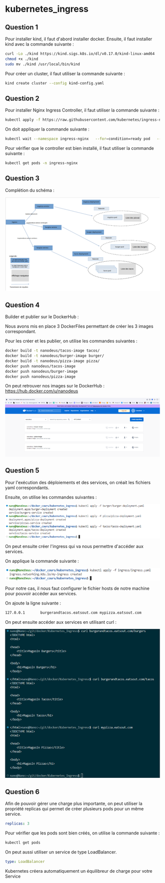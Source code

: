 # kubernetes_ingress

## Question 1

Pour installer kind, il faut d'abord installer docker. Ensuite, il faut installer kind avec la commande suivante :

```bash
curl -Lo ./kind https://kind.sigs.k8s.io/dl/v0.17.0/kind-linux-amd64
chmod +x ./kind
sudo mv ./kind /usr/local/bin/kind
```

Pour créer un cluster, il faut utiliser la commande suivante :

```bash
kind create cluster --config kind-config.yaml
```

## Question 2

Pour installer Nginx Ingress Controller, il faut utiliser la commande suivante :

```bash
kubectl apply -f https://raw.githubusercontent.com/kubernetes/ingress-nginx/master/deploy/static/provider/kind/deploy.yaml
```

On doit appliquer la commande suivante :

```bash
kubectl wait --namespace ingress-nginx   --for=condition=ready pod   --selector=app.kubernetes.io/component=controller   --timeout=90s
```

Pour vérifier que le controller est bien installé, il faut utiliser la commande suivante :

```bash
kubectl get pods -n ingress-nginx
```

## Question 3

Complétion du schéma :

![Alt text](/images/schema.png?raw=true "1")

## Question 4

Builder et publier sur le DockerHub :

Nous avons mis en place 3 DockerFiles permettant de créer les 3 images correspondant.

Pour les créer et les publier, on utilise les commandes suivantes :

```bash
docker build -t nanodeus/tacos-image tacos/
docker build -t nanodeus/burger-image burger/
docker build -t nanodeus/pizza-image pizza/
docker push nanodeus/tacos-image
docker push nanodeus/burger-image
docker push nanodeus/pizza-image
```

On peut retrouver nos images sur le DockerHub : <https://hub.docker.com/u/nanodeus>

![Alt text](/images/dockerhub.png?raw=true "2")

## Question 5

Pour l'exécution des déploiements et des services, on créait les fichiers yaml correspondants.

Ensuite, on utilise les commandes suivantes :

![Alt text](/images/kubectlApply.png?raw=true "3")

On peut ensuite créer l'ingress qui va nous permettre d'accéder aux services.

On applique la commande suivante :

![Alt text](/images/kubectlIngress.png?raw=true "4")

Pour notre cas, il nous faut configurer le fichier hosts de notre machine pour pouvoir accéder aux services.

On ajoute la ligne suivante :

```bash
127.0.0.1       burgerandtacos.eatsout.com mypizza.eatsout.com
```

On peut ensuite accéder aux services en utilisant curl :

![Alt text](/images/curl.png?raw=true "5")

## Question 6

Afin de pouvoir gérer une  charge plus importante, on peut utiliser la propriété replicas qui permet de créer plusieurs pods pour un même service.

```yaml
replicas: 3
```

Pour vérifier que les pods sont bien créés, on utilise la commande suivante :

```bash
kubectl get pods
```

On peut aussi utiliser un service de type LoadBalancer.

```yaml
type: LoadBalancer
```

Kubernetes créera automatiquement un équilibreur de charge pour votre Service
